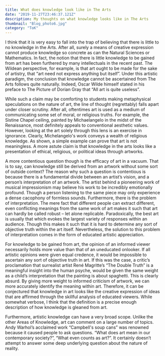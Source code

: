 ```yaml
---
title: What does knowledge look like in The Arts
date: "2019-11-27T23:46:37.121Z"
description: My thoughts on what knowledge looks like in The Arts
thumbnail: "Blog_photo6.jpg"
category: "ToK"
---
```


I think that it is very easy to fall into the trap of believing that there is little to no knowledge in the Arts. After all, surely a means of creative expression cannot produce knowledge so concrete as can the Natural Sciences or Mathematics. In fact, the notion that there is little knowledge to be gained from art has been furthered by many intellectuals in the recent past. The Wildean perspective, for example, is that art ought to be made for the sake of artistry, that “art need not express anything but itself”. Under this artistic paradigm, the conclusion that knowledge cannot be ascertained from The Arts follows quite naturally. Indeed, Oscar Wilde himself stated in his preface to The Picture of Dorian Gray that “All art is quite useless”.

While such a claim may be comforting to students making metaphysical speculations on the nature of art, the line of thought (regrettably) falls apart under closer scrutiny. After all, oftentimes art is used as a medium of communicating some set of moral, or religious truths. For example, the Sistine Chapel ceiling, painted by Michaelangelo in the midst of the Renaissance, most definitely appeals to conventional aesthetic values. However, looking at the art solely through this lens is an exercise in ignorance. Clearly, Michelangelo's work conveys a wealth of religious knowledge. As shown, a simple example can prove that art is not meaningless. A more astute claim is that knowledge in the arts looks like a presentation of ethical, religious, or political ideas through artworks.

A more contentious question though is the efficacy of art in a vacuum. That is to say, can knowledge still be derived from an artwork without some sort of outside context? The reason why such a question is contentious is because there is a fundamental divide between an artist’s vision, and a person’s interpretation of an artwork. The artist behind a pioneering work of musical impressionism may believe his work to be incredibly emotionally profound. Though a person listening to the same piece may only experience a dense cacophony of formless sounds. Furthermore, there is the problem of interpretation. The mere fact that different people can extract different, even conflicting meanings from the same work of art makes it such that art can hardly be called robust – let alone replicable. Paradoxically, the best art is usually that which evokes the largest variety of responses within an audience. Though this makes it such that it is hard to determine any sort of objective truth within the art itself. Nevertheless, the solution to this problem of interpretation comes in the form of educated artistic appreciation.

For knowledge to be gained from art, the opinion of an informed viewer necessarily holds more value than that of an uneducated onlooker. If all artistic opinions were given equal credence, it would be impossible to ascertain any sort of objective truth in art. If this was the case, a critic’s proclamation that surrealist artist René Magritte’s “The Double Truth” is a meaningful insight into the human psyche, would be given the same weight as a child’s interpretation that the painting is about spaghetti. This is clearly absurd. By giving more weight to informed criticism of artwork, we can more accurately identify the meaning within art. Therefore, it can be conjectured that knowledge in art looks like the creative expression of ideas that are affirmed through the skillful analysis of educated viewers. While somewhat verbose, I think that the definition is a precise enough description of how knowledge is gleaned from art.

Furthermore, artistic knowledge can have a very broad scope. Unlike the other Areas of Knowledge, art can comment on a large number of topics. Andy Warhol’s acclaimed work “Campbell's soup cans” was renowned because it caused people to ask questions. “What does art mean in our contemporary society?”, “What even counts as art?”. It certainly doesn’t attempt to answer some deep underlying question about the nature of reality.